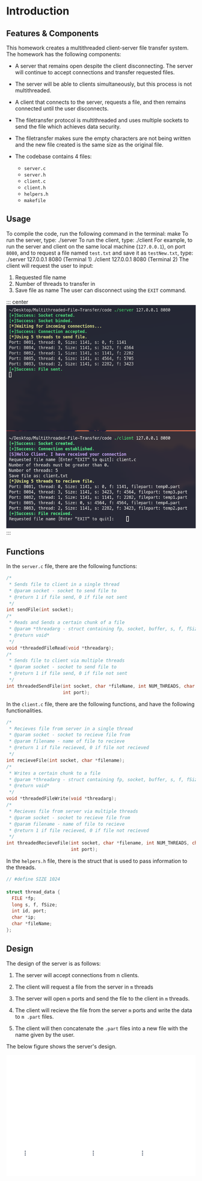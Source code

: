 # Introduction

## Features & Components

This homework creates a multithreaded client-server file transfer
system. The homework has the following components:

-   A server that remains open despite the client disconnecting. The
    server will continue to accept connections and transfer requested
    files.
-   The server will be able to clients simultaneously, but this process
    is not multithreaded.
-   A client that connects to the server, requests a file, and then
    remains connected until the user disconnects.
-   The filetransfer protocol is multithreaded and uses multiple sockets
    to send the file which achieves data security.
-   The filetransfer makes sure the empty characters are not being
    written and the new file created is the same size as the original
    file.
-   The codebase contains 4 files:

    -   `server.c`
    -   `server.h`
    -   `client.c`
    -   `client.h`
    -   `helpers.h`
    -   `makefile`
## Usage
To compile the code, run the following command in the terminal:
         make
To run the server, type:
        ./server <ip> <port>
To run the client, type:
        ./client <ip> <port>
For example, to run the server and client on the same local machine
(`127.0.0.1`), on port `8080`, and to request a file named `test.txt`
and save it as `testNew.txt`, type:
       ./server 127.0.0.1 8080 (Terminal 1)
       ./client 127.0.0.1 8080 (Terminal 2)
The client will request the user to input:
1.  Requested file name
2.  Number of threads to transfer in
3.  Save file as name
The user can disconnect using the `EXIT` command.

::: center
![image](report/usage.png)
:::
## Functions

In the `server.c` file, there are the following functions:

``` {.c firstline="2" lastline="21" language="c"}
/*
 * Sends file to client in a single thread
 * @param socket - socket to send file to
 * @return 1 if file send, 0 if file not sent
 */
int sendFile(int socket);
/*
 * Reads and Sends a certain chunk of a file
 * @param *threadarg - struct containing fp, socket, buffer, s, f, fSize
 * @return void*
 */
void *threadedFileRead(void *threadarg);
/*
 * Sends file to client via multiple threads
 * @param socket - socket to send file to
 * @return 1 if file send, 0 if file not sent
 */
int threadedSendFile(int socket, char *fileName, int NUM_THREADS, char *ip,
                     int port);
```

In the `client.c` file, there are the following functions, and have the
following functionalities.

``` {.c firstline="2" lastline="22" language="c"}
/*
 * Recieves file from server in a single thread
 * @param socket - socket to recieve file from
 * @param filename - name of file to recieve
 * @return 1 if file recieved, 0 if file not recieved
 */
int recieveFile(int socket, char *filename);
/*
 * Writes a certain chunk to a file
 * @param *threadarg - struct containing fp, socket, buffer, s, f, fSize
 * @return void*
 */
void *threadedFileWrite(void *threadarg);
/*
 * Recieves file from server via multiple threads
 * @param socket - socket to recieve file from
 * @param filename - name of file to recieve
 * @return 1 if file recieved, 0 if file not recieved
 */
int threadedRecieveFile(int socket, char *filename, int NUM_THREADS, char *ip,
                        int port);
```

In the `helpers.h` file, there is the struct that is used to pass
information to the threads.

``` {.c firstline="11" lastline="20" language="c"}
// #define SIZE 1024

struct thread_data {
  FILE *fp;
  long s, f, fSize;
  int id, port;
  char *ip;
  char *fileName;
};
```

## Design

The design of the server is as follows:

1.  The server will accept connections from n clients.

2.  The client will request a file from the server in `m` threads

3.  The server will open `m` ports and send the file to the client in
    `m` threads.

4.  The client will recieve the file from the server `m` ports and write
    the data to `m .part` files.

5.  The client will then concatenate the `.part` files into a new file
    with the name given by the user.

The below figure shows the server's design.

![Server-Client Interaction Design](report/design1.png)
